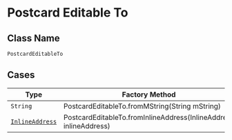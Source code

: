 
# Postcard Editable To

## Class Name

`PostcardEditableTo`

## Cases

| Type | Factory Method |
|  --- | --- |
| `String` | PostcardEditableTo.fromMString(String mString) |
| [`InlineAddress`](../../../doc/models/containers/inline-address.md) | PostcardEditableTo.fromInlineAddress(InlineAddress inlineAddress) |


